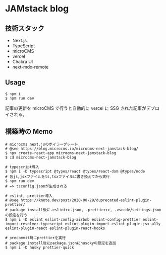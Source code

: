 # JAMstack blog

## 技術スタック

- Next.js
- TypeScript
- microCMS
- vercel
- Chakra UI
- next-mdx-remote

## Usage

```
$ npm i
$ npm run dev
```

記事の更新を microCMS で行うと自動的に vercel に SSG された記事がデプロイされる。

## 構築時の Memo

```
# microcms next.jsのボイラープレート
# @see https://blog.microcms.io/microcms-next-jamstack-blog/
$ npx create-react-app microcms-next-jamstack-blog
$ cd microcms-next-jamstack-blog

# typescript導入
$ npm i -D typescript @types/react @types/react-dom @types/node
# 各js,jsxファイルをts,tsxファイルに書き換えてから実行
$ npm run dev
# => tsconfig.jsonが生成される

# eslint, prettier導入
# @see https://knote.dev/post/2020-08-29/duprecated-eslint-plugin-prettier/
# package install後に.eslintrc.json, .prettierrc, .vscode/settings.jsonの設定を行う
$ npm i -D eslint eslint-config-airbnb eslint-config-prettier eslint-import-resolver-typescript eslint-plugin-import eslint-plugin-jsx-a11y eslint-plugin-react eslint-plugin-react-hooks

# precommit時にprettierを実行
# package install後にpackage.jsonにhusckyの設定を追加
$ npm i -D husky prettier-quick
```
